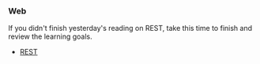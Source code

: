 ### Web

If you didn't finish yesterday's reading on REST, take this time to finish and review the learning goals.

* [REST](https://codewords.recurse.com/issues/five/what-restful-actually-means)
